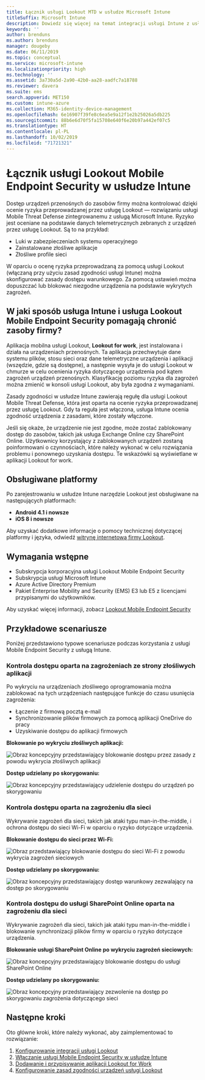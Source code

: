 ```yaml
---
title: Łącznik usługi Lookout MTD w usłudze Microsoft Intune
titleSuffix: Microsoft Intune
description: Dowiedz się więcej na temat integracji usługi Intune z usługą Lookout Mobile Threat Defense (MTD) w celu kontrolowania dostępu urządzeń przenośnych do zasobów firmy.
keywords: ''
author: brenduns
ms.author: brenduns
manager: dougeby
ms.date: 06/11/2019
ms.topic: conceptual
ms.service: microsoft-intune
ms.localizationpriority: high
ms.technology: ''
ms.assetid: 3a730a5d-2a90-42b0-aa28-aadfc7a18788
ms.reviewer: davera
ms.suite: ems
search.appverid: MET150
ms.custom: intune-azure
ms.collection: M365-identity-device-management
ms.openlocfilehash: 6e16907f39fe8c6ea5e9a12f1e2b25026a5db225
ms.sourcegitcommit: 88b6e6d70f5fa15708e640f6e20b97a442ef07c5
ms.translationtype: HT
ms.contentlocale: pl-PL
ms.lasthandoff: 10/02/2019
ms.locfileid: "71721321"
---
```

# <a name="lookout-mobile-endpoint-security-connector-with-intune"></a>Łącznik usługi Lookout Mobile Endpoint Security w usłudze Intune

Dostęp urządzeń przenośnych do zasobów firmy można kontrolować dzięki ocenie ryzyka przeprowadzanej przez usługę Lookout — rozwiązaniu usługi Mobile Threat Defense zintegrowanemu z usługą Microsoft Intune. Ryzyko jest oceniane na podstawie danych telemetrycznych zebranych z urządzeń przez usługę Lookout. Są to na przykład:
- Luki w zabezpieczeniach systemu operacyjnego
- Zainstalowane złośliwe aplikacje
- Złośliwe profile sieci

W oparciu o ocenę ryzyka przeprowadzaną za pomocą usługi Lookout (włączaną przy użyciu zasad zgodności usługi Intune) można skonfigurować zasady dostępu warunkowego. Za pomocą ustawień można dopuszczać lub blokować niezgodne urządzenia na podstawie wykrytych zagrożeń.

## <a name="how-do-intune-and-lookout-mobile-endpoint-security-help-protect-company-resources"></a>W jaki sposób usługa Intune i usługa Lookout Mobile Endpoint Security pomagają chronić zasoby firmy?
Aplikacja mobilna usługi Lookout, **Lookout for work**, jest instalowana i działa na urządzeniach przenośnych. Ta aplikacja przechwytuje dane systemu plików, stosu sieci oraz dane telemetryczne urządzenia i aplikacji (wszędzie, gdzie są dostępne), a następnie wysyła je do usługi Lookout w chmurze w celu ocenienia ryzyka dotyczącego urządzenia pod kątem zagrożeń urządzeń przenośnych. Klasyfikację poziomu ryzyka dla zagrożeń można zmienić w konsoli usługi Lookout, aby była zgodna z wymaganiami.  

Zasady zgodności w usłudze Intune zawierają regułę dla usługi Lookout Mobile Threat Defense, która jest oparta na ocenie ryzyka przeprowadzanej przez usługę Lookout. Gdy ta reguła jest włączona, usługa Intune ocenia zgodność urządzenia z zasadami, które zostały włączone.

Jeśli się okaże, że urządzenie nie jest zgodne, może zostać zablokowany dostęp do zasobów, takich jak usługa Exchange Online czy SharePoint Online. Użytkownicy korzystający z zablokowanych urządzeń zostaną poinformowani o czynnościach, które należy wykonać w celu rozwiązania problemu i ponownego uzyskania dostępu. Te wskazówki są wyświetlane w aplikacji Lookout for work.

## <a name="supported-platforms"></a>Obsługiwane platformy  
Po zarejestrowaniu w usłudze Intune narzędzie Lookout jest obsługiwane na następujących platformach:
* **Android 4.1 i nowsze**  
* **iOS 8 i nowsze**  

Aby uzyskać dodatkowe informacje o pomocy technicznej dotyczącej platformy i języka, odwiedź [witrynę internetową firmy Lookout](https://personal.support.lookout.com/hc/articles/114094140253).  

## <a name="prerequisites"></a>Wymagania wstępne
* Subskrypcja korporacyjna usługi Lookout Mobile Endpoint Security  
* Subskrypcja usługi Microsoft Intune
* Azure Active Directory Premium
* Pakiet Enterprise Mobility and Security (EMS) E3 lub E5 z licencjami przypisanymi do użytkowników.  

Aby uzyskać więcej informacji, zobacz [Lookout Mobile Endpoint Security](https://www.lookout.com/products/mobile-endpoint-security)

## <a name="sample-scenarios"></a>Przykładowe scenariusze

Poniżej przedstawiono typowe scenariusze podczas korzystania z usługi Mobile Endpoint Security z usługą Intune.

### <a name="control-access-based-on-threats-from-malicious-apps"></a>Kontrola dostępu oparta na zagrożeniach ze strony złośliwych aplikacji
Po wykryciu na urządzeniach złośliwego oprogramowania można zablokować na tych urządzeniach następujące funkcje do czasu usunięcia zagrożenia:
* Łączenie z firmową pocztą e-mail
* Synchronizowanie plików firmowych za pomocą aplikacji OneDrive do pracy
* Uzyskiwanie dostępu do aplikacji firmowych

**Blokowanie po wykryciu złośliwych aplikacji:**

![Obraz koncepcyjny przedstawiający blokowanie dostępu przez zasady z powodu wykrycia złośliwych aplikacji](./media/lookout-mobile-threat-defense-connector/malicious-apps-blocked.png)

**Dostęp udzielany po skorygowaniu:**

![Obraz koncepcyjny przedstawiający udzielenie dostępu do urządzeń po skorygowaniu](./media/lookout-mobile-threat-defense-connector/malicious-apps-unblocked.png)

### <a name="control-access-based-on-threat-to-network"></a>Kontrola dostępu oparta na zagrożeniu dla sieci
Wykrywanie zagrożeń dla sieci, takich jak ataki typu man-in-the-middle, i ochrona dostępu do sieci Wi-Fi w oparciu o ryzyko dotyczące urządzenia.

**Blokowanie dostępu do sieci przez Wi-Fi:**

![Obraz przedstawiający blokowanie dostępu do sieci Wi-Fi z powodu wykrycia zagrożeń sieciowych](./media/lookout-mobile-threat-defense-connector/network-wifi-blocked.png)

**Dostęp udzielany po skorygowaniu:**

![Obraz koncepcyjny przedstawiający dostęp warunkowy zezwalający na dostęp po skorygowaniu](./media/lookout-mobile-threat-defense-connector/network-wifi-unblocked.png)
### <a name="control-access-to-sharepoint-online-based-on-threat-to-network"></a>Kontrola dostępu do usługi SharePoint Online oparta na zagrożeniu dla sieci

Wykrywanie zagrożeń dla sieci, takich jak ataki typu man-in-the-middle i blokowanie synchronizacji plików firmy w oparciu o ryzyko dotyczące urządzenia.

**Blokowanie usługi SharePoint Online po wykryciu zagrożeń sieciowych:**

![Obraz koncepcyjny przedstawiający blokowanie dostępu do usługi SharePoint Online](./media/lookout-mobile-threat-defense-connector/network-spo-blocked.png)


**Dostęp udzielany po skorygowaniu:**

![Obraz koncepcyjny przedstawiający zezwolenie na dostęp po skorygowaniu zagrożenia dotyczącego sieci](./media/lookout-mobile-threat-defense-connector/network-spo-unblocked.png)

## <a name="next-steps"></a>Następne kroki
Oto główne kroki, które należy wykonać, aby zaimplementować to rozwiązanie:
1. [Konfigurowanie integracji usługi Lookout](lookout-mtd-connector-integration.md)
2. [Włączanie usługi Mobile Endpoint Security w usłudze Intune](mtd-connector-enable.md)
3. [Dodawanie i przypisywanie aplikacji Lookout for Work](mtd-apps-ios-app-configuration-policy-add-assign.md)
4. [Konfigurowanie zasad zgodności urządzeń usługi Lookout](mtd-device-compliance-policy-create.md)
